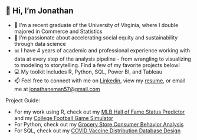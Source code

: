 👋 Hi, I’m Jonathan
-  
- 🏫 I'm a recent graduate of the University of Virginia, where I double majored in Commerce and Statistics
- 👀 I'm passionate about accelerating social equity and sustainability through data science
- 📊 I have 4 years of academic and professional experience working with data at every step of the analysis pipeline - from wrangling to visualizing to modeling to storytelling. Find a few of my favorite projects below!
- 💻 My toolkit includes R, Python, SQL, Power BI, and Tableau
- 📫 Feel free to connect with me on [Linkedin](https://www.linkedin.com/in/jonathan-eman-697269169/), view my [resume](https://github.com/jonathan-eman/jonathan-eman/blob/main/Jonathan%20Eman%20Resume.pdf), or email me at jonathaneman57@gmail.com

Project Guide:
- For my work using R, check out my [MLB Hall of Fame Status Predictor](https://github.com/jonathan-eman/MLB-Hall-of-Fame-Predictor) and my [College Football Game Simulator](https://github.com/jonathan-eman/College-Football-Simulator)
- For Python, check out my [Grocery Store Consumer Behavior Analysis](https://github.com/jonathan-eman/Grocery-Store-Consumer-Behavior)
- For SQL, check out my [COVID Vaccine Distribution Database Design](https://github.com/jonathan-eman/COVID-Vaccine-Distribution)

<!---
jonathan-eman/jonathan-eman is a ✨ special ✨ repository because its `README.md` (this file) appears on your GitHub profile.
You can click the Preview link to take a look at your changes.
--->
